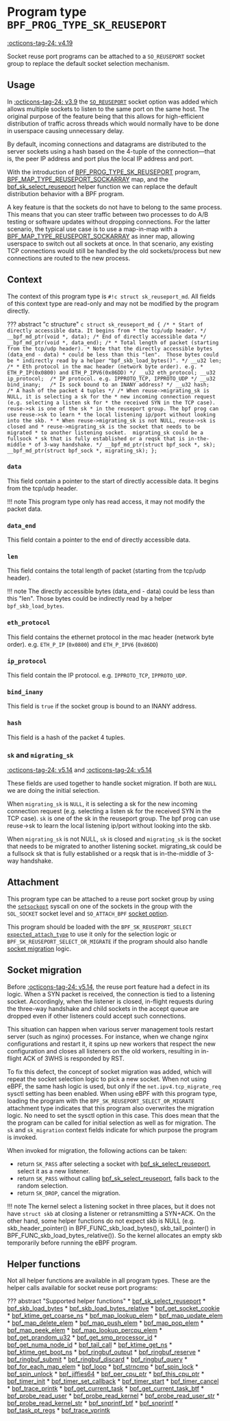 # Program type `BPF_PROG_TYPE_SK_REUSEPORT`

<!-- [FEATURE_TAG](BPF_PROG_TYPE_SK_REUSEPORT) -->
[:octicons-tag-24: v4.19](https://github.com/torvalds/linux/commit/2dbb9b9e6df67d444fbe425c7f6014858d337adf)
<!-- [/FEATURE_TAG] -->

Socket reuse port programs can be attached to a `SO_REUSEPORT` socket group to replace the default socket selection mechanism.

## Usage

In [:octicons-tag-24: v3.9](https://github.com/torvalds/linux/commit/c617f398edd4db2b8567a28e899a88f8f574798d) the [`SO_REUSEPORT`](https://lwn.net/Articles/542629/) socket option was added which allows multiple sockets to listen to the same port on the same host. The original purpose of the feature being that this allows for high-efficient distribution of traffic across threads which would normally have to be done in userspace causing unnecessary delay.

By default, incoming connections and datagrams are distributed to the server sockets using a hash based on the 4-tuple of the connection—that is, the peer IP address and port plus the local IP address and port.

With the introduction of [BPF_PROG_TYPE_SK_REUSEPORT](../program-type/BPF_PROG_TYPE_SK_REUSEPORT.md) program, [BPF_MAP_TYPE_REUSEPORT_SOCKARRAY](../map-type/BPF_MAP_TYPE_REUSEPORT_SOCKARRAY.md) map, and the [bpf_sk_select_reuseport](../helper-function/bpf_sk_select_reuseport.md) helper function we can replace the default distribution behavior with a BPF program.

A key feature is that the sockets do not have to belong to the same process. This means that you can steer traffic between two processes to do A/B testing or software updates without dropping connections. For the latter scenario, the typical use case is to use a map-in-map with a [BPF_MAP_TYPE_REUSEPORT_SOCKARRAY](../map-type/BPF_MAP_TYPE_REUSEPORT_SOCKARRAY.md) as inner map, allowing userspace to switch out all sockets at once. In that scenario, any existing TCP connections would still be handled by the old sockets/process but new connections are routed to the new process. 

## Context

The context of this program type is `#!c struct sk_reuseport_md`. All fields of this context type are read-only and may not be modified by the program directly.

??? abstract "c structure"
    ```c
    struct sk_reuseport_md {
        /*
        * Start of directly accessible data. It begins from
        * the tcp/udp header.
        */
        __bpf_md_ptr(void *, data);
        /* End of directly accessible data */
        __bpf_md_ptr(void *, data_end);
        /*
        * Total length of packet (starting from the tcp/udp header).
        * Note that the directly accessible bytes (data_end - data)
        * could be less than this "len".  Those bytes could be
        * indirectly read by a helper "bpf_skb_load_bytes()".
        */
        __u32 len;
        /*
        * Eth protocol in the mac header (network byte order). e.g.
        * ETH_P_IP(0x0800) and ETH_P_IPV6(0x86DD)
        */
        __u32 eth_protocol;
        __u32 ip_protocol;	/* IP protocol. e.g. IPPROTO_TCP, IPPROTO_UDP */
        __u32 bind_inany;	/* Is sock bound to an INANY address? */
        __u32 hash;		/* A hash of the packet 4 tuples */
        /* When reuse->migrating_sk is NULL, it is selecting a sk for the
        * new incoming connection request (e.g. selecting a listen sk for
        * the received SYN in the TCP case).  reuse->sk is one of the sk
        * in the reuseport group. The bpf prog can use reuse->sk to learn
        * the local listening ip/port without looking into the skb.
        *
        * When reuse->migrating_sk is not NULL, reuse->sk is closed and
        * reuse->migrating_sk is the socket that needs to be migrated
        * to another listening socket.  migrating_sk could be a fullsock
        * sk that is fully established or a reqsk that is in-the-middle
        * of 3-way handshake.
        */
        __bpf_md_ptr(struct bpf_sock *, sk);
        __bpf_md_ptr(struct bpf_sock *, migrating_sk);
    };
    ```

### `data`

This field contain a pointer to the start of directly accessible data. It begins from the tcp/udp header.

!!! note
    This program type only has read access, it may not modify the packet data.

### `data_end`

This field contain a pointer to the end of directly accessible data.

### `len`

This field contains the total length of packet (starting from the tcp/udp header). 

!!! note 
    The directly accessible bytes (data_end - data) could be less than this "len". Those bytes could be indirectly read by a helper `bpf_skb_load_bytes`.

### `eth_protocol`

This field contains the ethernet protocol in the mac header (network byte order). e.g. `ETH_P_IP` (`0x0800`) and `ETH_P_IPV6` (`0x86DD`)

### `ip_protocol`

This field contain the IP protocol. e.g. `IPPROTO_TCP`, `IPPROTO_UDP`.

### `bind_inany`

This field is `true` if the socket group is bound to an INANY address.

### `hash`

This field is a hash of the packet 4 tuples.

### `sk` and `migrating_sk`

[:octicons-tag-24: v5.14](https://github.com/torvalds/linux/commit/e061047684af63f2d4f1338ec73140f6e29eb59f)
and
[:octicons-tag-24: v5.14](https://github.com/torvalds/linux/commit/d5e4ddaeb6ab2c3c7fbb7b247a6d34bb0b18d87e)

These fields are used together to handle socket migration. If both are `NULL` we are doing the initial selection.

When `migrating_sk` is `NULL`, it is selecting a sk for the new incoming connection request (e.g. selecting a listen sk for the received SYN in the TCP case).  `sk` is one of the sk in the reuseport group. The bpf prog can use reuse->sk to learn the local listening ip/port without looking into the skb.

When `migrating_sk` is not NULL, `sk` is closed and `migrating_sk` is the socket that needs to be migrated to another listening socket.  migrating_sk could be a fullsock sk that is fully established or a reqsk that is in-the-middle of 3-way handshake.

## Attachment

This program type can be attached to a reuse port socket group by using the [`setsockopt`](https://man7.org/linux/man-pages/man2/setsockopt.2.html) syscall on one of the sockets in the group with the `SOL_SOCKET` socket level and  `SO_ATTACH_BPF` [socket option](https://man7.org/linux/man-pages/man7/socket.7.html).

This program should be loaded with the `BPF_SK_REUSEPORT_SELECT` [`expected_attach_type`](../syscall/BPF_PROG_LOAD.md#expected_attach_type) to use it only for the selection logic or `BPF_SK_REUSEPORT_SELECT_OR_MIGRATE` if the program should also handle [socket migration](#socket-migration) logic.

## Socket migration

Before [:octicons-tag-24: v5.14](https://github.com/torvalds/linux/commit/d5e4ddaeb6ab2c3c7fbb7b247a6d34bb0b18d87e), the reuse port feature had a defect in its logic. When a SYN packet is received, the connection is tied to a listening socket. Accordingly, when the listener is closed, in-flight requests during the three-way handshake and child sockets in the accept queue are dropped even if other listeners could accept such connections.

This situation can happen when various server management tools restart server (such as nginx) processes. For instance, when we change nginx configurations and restart it, it spins up new workers that respect the new configuration and closes all listeners on the old workers, resulting in in-flight ACK of 3WHS is responded by RST.

To fix this defect, the concept of socket migration was added, which will repeat the socket selection logic to pick a new socket. When not using eBPF, the same hash logic is used, but only if the `net.ipv4.tcp_migrate_req` sysctl setting has been enabled. When using eBPF with this program type, loading the program with the `BPF_SK_REUSEPORT_SELECT_OR_MIGRATE` attachment type indicates that this program also overwrites the migration logic. No need to set the sysctl option in this case. This does mean that the the program can be called for initial selection as well as for migration. The `sk` and `sk_migration` context fields indicate for which purpose the program is invoked.

When invoked for migration, the following actions can be taken:

 * return `SK_PASS` after selecting a socket with [bpf_sk_select_reuseport](../helper-function/bpf_sk_select_reuseport.md), select it as a new listener.
 * return `SK_PASS` without calling [bpf_sk_select_reuseport](../helper-function/bpf_sk_select_reuseport.md), falls back to the random selection.
 * return `SK_DROP`, cancel the migration.

!!! note
    The kernel select a listening socket in three places, but it does not have `struct skb` at closing a listener or retransmitting a SYN+ACK. On the other hand, some helper functions do not expect skb is NULL (e.g. skb_header_pointer() in BPF_FUNC_skb_load_bytes(), skb_tail_pointer() in BPF_FUNC_skb_load_bytes_relative()). So the kernel allocates an empty skb temporarily before running the eBPF program.

## Helper functions

Not all helper functions are available in all program types. These are the helper calls available for socket reuse port programs:

<!-- DO NOT EDIT MANUALLY -->
<!-- [PROG_HELPER_FUNC_REF] -->
??? abstract "Supported helper functions"
    * [bpf_sk_select_reuseport](../helper-function/bpf_sk_select_reuseport.md)
    * [bpf_skb_load_bytes](../helper-function/bpf_skb_load_bytes.md)
    * [bpf_skb_load_bytes_relative](../helper-function/bpf_skb_load_bytes_relative.md)
    * [bpf_get_socket_cookie](../helper-function/bpf_get_socket_cookie.md)
    * [bpf_ktime_get_coarse_ns](../helper-function/bpf_ktime_get_coarse_ns.md)
    * [bpf_map_lookup_elem](../helper-function/bpf_map_lookup_elem.md)
    * [bpf_map_update_elem](../helper-function/bpf_map_update_elem.md)
    * [bpf_map_delete_elem](../helper-function/bpf_map_delete_elem.md)
    * [bpf_map_push_elem](../helper-function/bpf_map_push_elem.md)
    * [bpf_map_pop_elem](../helper-function/bpf_map_pop_elem.md)
    * [bpf_map_peek_elem](../helper-function/bpf_map_peek_elem.md)
    * [bpf_map_lookup_percpu_elem](../helper-function/bpf_map_lookup_percpu_elem.md)
    * [bpf_get_prandom_u32](../helper-function/bpf_get_prandom_u32.md)
    * [bpf_get_smp_processor_id](../helper-function/bpf_get_smp_processor_id.md)
    * [bpf_get_numa_node_id](../helper-function/bpf_get_numa_node_id.md)
    * [bpf_tail_call](../helper-function/bpf_tail_call.md)
    * [bpf_ktime_get_ns](../helper-function/bpf_ktime_get_ns.md)
    * [bpf_ktime_get_boot_ns](../helper-function/bpf_ktime_get_boot_ns.md)
    * [bpf_ringbuf_output](../helper-function/bpf_ringbuf_output.md)
    * [bpf_ringbuf_reserve](../helper-function/bpf_ringbuf_reserve.md)
    * [bpf_ringbuf_submit](../helper-function/bpf_ringbuf_submit.md)
    * [bpf_ringbuf_discard](../helper-function/bpf_ringbuf_discard.md)
    * [bpf_ringbuf_query](../helper-function/bpf_ringbuf_query.md)
    * [bpf_for_each_map_elem](../helper-function/bpf_for_each_map_elem.md)
    * [bpf_loop](../helper-function/bpf_loop.md)
    * [bpf_strncmp](../helper-function/bpf_strncmp.md)
    * [bpf_spin_lock](../helper-function/bpf_spin_lock.md)
    * [bpf_spin_unlock](../helper-function/bpf_spin_unlock.md)
    * [bpf_jiffies64](../helper-function/bpf_jiffies64.md)
    * [bpf_per_cpu_ptr](../helper-function/bpf_per_cpu_ptr.md)
    * [bpf_this_cpu_ptr](../helper-function/bpf_this_cpu_ptr.md)
    * [bpf_timer_init](../helper-function/bpf_timer_init.md)
    * [bpf_timer_set_callback](../helper-function/bpf_timer_set_callback.md)
    * [bpf_timer_start](../helper-function/bpf_timer_start.md)
    * [bpf_timer_cancel](../helper-function/bpf_timer_cancel.md)
    * [bpf_trace_printk](../helper-function/bpf_trace_printk.md)
    * [bpf_get_current_task](../helper-function/bpf_get_current_task.md)
    * [bpf_get_current_task_btf](../helper-function/bpf_get_current_task_btf.md)
    * [bpf_probe_read_user](../helper-function/bpf_probe_read_user.md)
    * [bpf_probe_read_kernel](../helper-function/bpf_probe_read_kernel.md)
    * [bpf_probe_read_user_str](../helper-function/bpf_probe_read_user_str.md)
    * [bpf_probe_read_kernel_str](../helper-function/bpf_probe_read_kernel_str.md)
    * [bpf_snprintf_btf](../helper-function/bpf_snprintf_btf.md)
    * [bpf_snprintf](../helper-function/bpf_snprintf.md)
    * [bpf_task_pt_regs](../helper-function/bpf_task_pt_regs.md)
    * [bpf_trace_vprintk](../helper-function/bpf_trace_vprintk.md)
<!-- [/PROG_HELPER_FUNC_REF] -->
